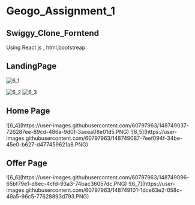 <h1>Geogo_Assignment_1</h1>

<h2> Swiggy_Clone_Forntend</h2>

Using React js , html,bootstreap  <br>


<h2>LandingPage</h2>

![6_1](https://user-images.githubusercontent.com/60797963/148749001-87d87e2f-19ac-4aed-aaf6-565ddc0eb09d.PNG)

![6_2](https://user-images.githubusercontent.com/60797963/148749025-34411c47-a685-4e9e-8379-64cdb755d5cc.PNG)
![6_3](https://user-images.githubusercontent.com/60797963/148749032-be4e47b0-a211-4df3-ae0e-1a49e9532f21.PNG)

<h2>Home Page</h2>
![6_4](https://user-images.githubusercontent.com/60797963/148749037-726287ee-89cd-486a-9d0f-3aeea08e01d5.PNG)
![6_5](https://user-images.githubusercontent.com/60797963/148749087-7eef094f-34be-45e0-b627-d477459621a8.PNG)

<h2>Offer Page</h2>
![6_6](https://user-images.githubusercontent.com/60797963/148749096-65bf79e1-d8ec-4cfd-93a3-74bac36057dc.PNG)
![6_7](https://user-images.githubusercontent.com/60797963/148749101-1dce63e2-058c-49a5-96c5-77628893d793.PNG)
